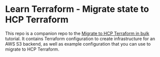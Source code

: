 # Learn Terraform - Migrate state to HCP Terraform

This repo is a companion repo to the [Migrate to HCP Terraform in bulk](https://developer.hashicorp.com//terraform/tutorials/cloud/bulk-migrate-hcp) tutorial.
It contains Terraform configuration to create infrastructure for an AWS S3 backend, as well as example configuration that you can use to migrate to HCP Terraform.
